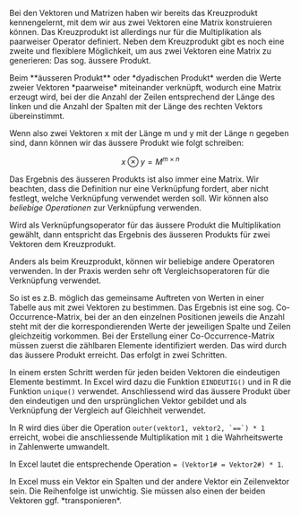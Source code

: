 Bei den Vektoren und Matrizen haben wir bereits das Kreuzprodukt kennengelernt, mit dem wir aus zwei Vektoren eine Matrix konstruieren können. Das Kreuzprodukt ist allerdings nur für die Multiplikation als paarweiser Operator definiert. Neben dem Kreuzprodukt gibt es noch eine zweite und flexiblere Möglichkeit, um aus zwei Vektoren eine Matrix zu generieren: Das sog. äussere Produkt. 

<p class="alert alert-primary" markdown="1"> 
Beim **äusseren Produkt** oder *dyadischen Produkt* werden die Werte zweier Vektoren *paarweise* miteinander verknüpft, wodurch eine Matrix erzeugt wird, bei der die Anzahl der Zeilen entsprechend der Länge des linken und die Anzahl der Spalten mit der Länge des rechten Vektors übereinstimmt.
</p> 

Wenn also zwei Vektoren x mit der Länge m und y mit der Länge n gegeben sind, dann können wir das äussere Produkt wie folgt schreiben: 

$$
x \otimes y = M^{m \times n }
$$

Das Ergebnis des äusseren Produkts ist also immer eine Matrix. Wir beachten, dass die Definition nur eine Verknüpfung fordert, aber nicht festlegt, welche Verknüpfung verwendet werden soll. Wir können also *beliebige Operationen* zur Verknüpfung verwenden. 

<p class="alert alert-success" markdown="1"> 
Wird als Verknüpfungsoperator für das äussere Produkt die Multiplikation gewählt, dann entspricht das Ergebnis des äusseren Produkts für zwei Vektoren dem Kreuzprodukt. 
</p>

Anders als beim Kreuzprodukt, können wir beliebige andere Operatoren verwenden. In der Praxis werden sehr oft Vergleichsoperatoren für die Verknüpfung verwendet. 

<div class="alert alert-secondary" markdown="1">
So ist es z.B. möglich das gemeinsame Auftreten von Werten in einer Tabelle aus mit zwei Vektoren zu bestimmen. Das Ergebnis ist eine sog. Co-Occurrence-Matrix, bei der an den einzelnen Positionen jeweils die Anzahl steht mit der die korrespondierenden Werte der jeweiligen Spalte und Zeilen gleichzeitig vorkommen. Bei der Erstellung einer Co-Occurrence-Matrix müssen zuerst die zählbaren Elemente identifiziert werden. Das wird durch das äussere Produkt erreicht. Das erfolgt in zwei Schritten.

In einem ersten Schritt werden für jeden beiden Vektoren die eindeutigen Elemente bestimmt. In Excel wird dazu die  Funktion `EINDEUTIG()` und in R die Funktion `unique()` verwendet. Anschliessend wird das äussere Produkt über den eindeutigen und den ursprünglichen Vektor gebildet und als Verknüpfung der Vergleich auf Gleichheit verwendet. 

In R wird dies über die Operation ``outer(vektor1, vektor2, `==`) * 1`` erreicht, wobei die anschliessende Multiplikation mit `1` die Wahrheitswerte in Zahlenwerte umwandelt. 

In Excel lautet die entsprechende Operation `= (Vektor1# = Vektor2#) * 1`. 
</div>

<p class="alert alert-success" markdown="1"> 
In Excel muss ein Vektor ein Spalten und der andere Vektor ein Zeilenvektor sein. Die Reihenfolge ist unwichtig. Sie müssen also einen der beiden Vektoren ggf. *transponieren*.
</p>
